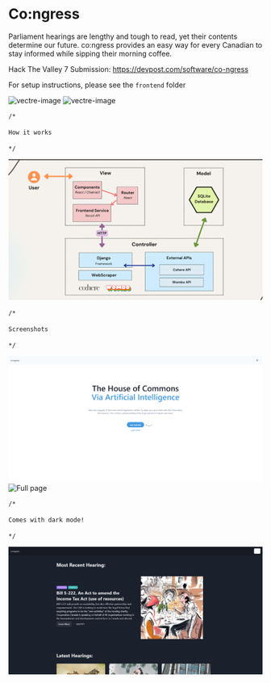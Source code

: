 # Co:ngress

Parliament hearings are lengthy and tough to read, yet their contents determine our future. co:ngress provides an easy way for every Canadian to stay informed while sipping their morning coffee.

Hack The Valley 7 Submission: https://devpost.com/software/co-ngress

For setup instructions, please see the `frontend` folder

<img width="820" alt="vectre-image" src="https://cdn.discordapp.com/attachments/1030527530639302741/1031203244766150667/5.png">
<img width="820" alt="vectre-image" src="https://cdn.discordapp.com/attachments/1030527530639302741/1031203263615352852/2323.png">

```
/*

How it works

*/
```

![System architecture](https://github.com/serhatgktp/Hack-The-Valley-7/blob/main/screenshots/6.png)


```
/*

Screenshots

*/
```

![Landing page](https://github.com/serhatgktp/Hack-The-Valley-7/blob/main/screenshots/1.png)
![Full page](https://github.com/serhatgktp/Hack-The-Valley-7/blob/main/screenshots/4.png)


```
/*

Comes with dark mode!

*/
```

![Dark mode](https://github.com/serhatgktp/Hack-The-Valley-7/blob/main/screenshots/5.png)